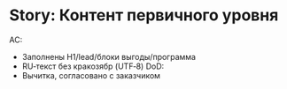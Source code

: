 ﻿# Story: Контент первичного уровня
AC:
- Заполнены H1/lead/блоки выгоды/программа
- RU‑текст без кракозябр (UTF‑8)
DoD:
- Вычитка, согласовано с заказчиком

